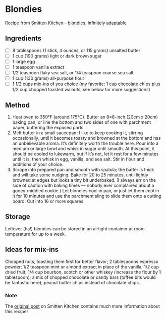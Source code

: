 # Blondies

Recipe from [Smitten Kitchen - blondies, infinitely
adaptable](https://smittenkitchen.com/2006/11/blondies/)

## Ingredients

- [ ]  8 tablespoons (1 stick, 4 ounces, or 115 grams) unsalted butter
- [ ]  1 cup (190 grams) light or dark brown sugar
- [ ]  1 large egg
- [ ]  1 teaspoon vanilla extract
- [ ]  1/2 teaspoon flaky sea salt, or 1/4 teaspoon coarse sea salt
- [ ]  1 cup (130 grams) all-purpose flour
- [ ]  1 1/2 cups mix-ins of you choice (my favorite: 1 cup chocolate chips plus
  1/2 cup chopped toasted walnuts, see below for more suggestions)

## Method

1. Heat oven to 350°F (around 175°C). Butter an 8×8-inch (20cm x 20cm) baking pan, or line the bottom and two
   sides of one with parchment paper, buttering the exposed parts.
2. Melt butter in a small saucepan; I like to keep cooking it, stirring
   occasionally, until it becomes toasty and browned at the bottom and has an
   unbelievable aroma. It’s definitely worth the trouble here. Pour into a
   medium or large bowl and whisk in sugar until smooth. At this point, it
   should be cooled to lukewarm, but if it’s not, let it rest for a few minutes
   until it is, then whisk in egg, vanilla, and sea salt. Stir in flour and
   additions of your choice.
3. Scrape into prepared pan and smooth with spatula; the batter is thick and
   will take some nudging. Bake for 20 to 25 minutes, until lightly browned at
   edges but looks a tiny bit underbaked. (I always err on the side of caution
   with baking times — nobody ever complained about a gooey-middled cookie.) Let
   blondies cool in pan, or just let them cool in it for 10 minutes and use the
   parchment sling to slide them onto a cutting board. Cut into 16 or more
   squares.

## Storage

Leftover (ha!) blondies can be stored in an airtight container at room
temperature for up to a week.

## Ideas for mix-ins

Chopped nuts, toasting them first for better flavor; 2 tablespoons espresso
powder; 1/2 teaspoon mint or almond extract in place of the vanilla; 1/2 cup
dried fruit; 1/4 cup bourbon, scotch or other whiskey (increase the flour by 1
tablespoon); a mix of chopped chocolate or candy bars (toffee bits would be
fantastic here); peanut butter chips instead of chocolate chips.

### Note

The [original post](https://smittenkitchen.com/2006/11/blondies/) on Smitten
Kitchen contains much more information about this recipe!
